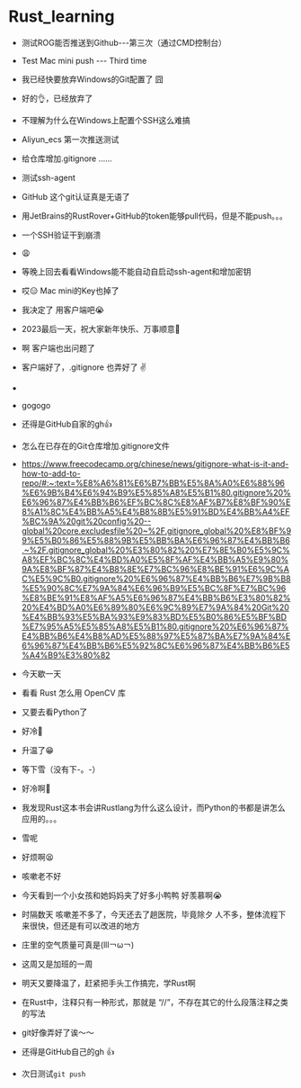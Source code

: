 # Rust_learning

- 测试ROG能否推送到Github---第三次（通过CMD控制台）

- Test Mac mini push --- Third time

- 我已经快要放弃Windows的Git配置了 囧

- 好的👌，已经放弃了

- 不理解为什么在Windows上配置个SSH这么难搞

- Aliyun_ecs 第一次推送测试 

- 给仓库增加.gitignore ......

- 测试ssh-agent

- GitHub 这个git认证真是无语了

- 用JetBrains的RustRover+GitHub的token能够pull代码，但是不能push。。。

- 一个SSH验证干到崩溃

- 😩

- 等晚上回去看看Windows能不能自动自启动ssh-agent和增加密钥

- 哎😑 Mac mini的Key也掉了

- 我决定了 用客户端吧😭

- 2023最后一天，祝大家新年快乐、万事顺意🎉

- 啊  客户端也出问题了

- 客户端好了，.gitignore 也弄好了 ✌️
- 
- gogogo

- 还得是GitHub自家的gh👍

- 怎么在已存在的Git仓库增加.gitignore文件
- https://www.freecodecamp.org/chinese/news/gitignore-what-is-it-and-how-to-add-to-repo/#:~:text=%E8%A6%81%E6%B7%BB%E5%8A%A0%E6%88%96%E6%9B%B4%E6%94%B9%E5%85%A8%E5%B1%80.gitignore%20%E6%96%87%E4%BB%B6%EF%BC%8C%E8%AF%B7%E8%BF%90%E8%A1%8C%E4%BB%A5%E4%B8%8B%E5%91%BD%E4%BB%A4%EF%BC%9A%20git%20config%20--global%20core.excludesfile%20~%2F.gitignore_global%20%E8%BF%99%E5%B0%86%E5%88%9B%E5%BB%BA%E6%96%87%E4%BB%B6,~%2F.gitignore_global%20%E3%80%82%20%E7%8E%B0%E5%9C%A8%EF%BC%8C%E4%BD%A0%E5%8F%AF%E4%BB%A5%E9%80%9A%E8%BF%87%E4%B8%8E%E7%BC%96%E8%BE%91%E6%9C%AC%E5%9C%B0.gitignore%20%E6%96%87%E4%BB%B6%E7%9B%B8%E5%90%8C%E7%9A%84%E6%96%B9%E5%BC%8F%E7%BC%96%E8%BE%91%E8%AF%A5%E6%96%87%E4%BB%B6%E3%80%82%20%E4%BD%A0%E6%89%80%E6%9C%89%E7%9A%84%20Git%20%E4%BB%93%E5%BA%93%E9%83%BD%E5%B0%86%E5%BF%BD%E7%95%A5%E5%85%A8%E5%B1%80.gitignore%20%E6%96%87%E4%BB%B6%E4%B8%AD%E5%88%97%E5%87%BA%E7%9A%84%E6%96%87%E4%BB%B6%E5%92%8C%E6%96%87%E4%BB%B6%E5%A4%B9%E3%80%82

- 今天歇一天

- 看看 Rust 怎么用 OpenCV 库

- 又要去看Python了

- 好冷🥶

- 升温了😁

- 等下雪（没有下-。-）

- 好冷啊🥶

- 我发现Rust这本书会讲Rustlang为什么这么设计，而Python的书都是讲怎么应用的。。。

- 雪呢

- 好烦啊😫

- 咳嗽老不好

- 今天看到一个小女孩和她妈妈夹了好多小鸭鸭  好羡慕啊😭

- 时隔数天  咳嗽差不多了，今天还去了趟医院，毕竟除夕  人不多，整体流程下来很快，但还是有可以改进的地方

- 庄里的空气质量可真是(lll￢ω￢)

- 这周又是加班的一周

- 明天又要降温了，赶紧把手头工作搞完，学Rust啊

- 在Rust中，注释只有一种形式，那就是 “//”，不存在其它的什么段落注释之类的写法

- git好像弄好了诶～～

- 还得是GitHub自己的gh  👍

- 次日测试`git push`